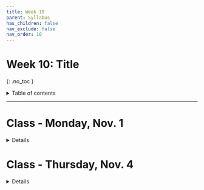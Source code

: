 ```yaml
---
title: Week 10
parent: Syllabus
has_children: false
nav_exclude: false
nav_order: 10
---
```


# Week 10: Title
{: .no_toc }

<details closed markdown="block">
  <summary>
    Table of contents
  </summary>
  {: .text-delta }
1. TOC
{:toc}
</details>

---

<!-- ########################################################################### -->

# Class - Monday, Nov. 1

<details closed markdown="block">
  <summary>Details</summary>

**Distributions Review**

+ [**Exercise: What's my question?**](https://docs.google.com/document/d/1D7xQ5qJ_x7e8xHDbkU8Vv7d0KoKRX-ueQ32dQJ1PMMY/edit?usp=sharing){: target="blank"}
+ [**Distributions Summary (Ken Aho)**](https://drive.google.com/file/d/1jHBCMtwRWYTj1op7_O87BKLX-J2ex5Z1/view?usp=sharing){: target="blank"}

**Class Illustrations: Nonparametric Tests**

+ [**Paired Tests: Sign vs. Wilcoxon Signed Rank**](Class1/Nonparametric_paired_data_2021.11.02.png){: target="blank"}
+ [**Unpaired Test: Wilcoxon Rank Sum**](Class1/Wilcoxon_rank_sum_test.png){: target="blank"}

</details>

<!-- ########################################################################### -->

<!-- ########################################################################### -->

# Class - Thursday, Nov. 4

<details closed markdown="block">
  <summary>Details</summary>

**Nonparametric Tests and Permutation (Shuffle) Test**

+ **Class Notes & Exercise** - [(zipped .Rmd)](Class2/W10.C2_Non-parametric_tests.Rmd.zip) - [(html)](Class2/W10.C2_Non-parametric_tests.html){: target="blank"}

**Error and Power**

+ [**Class Notes**](Class2/W10.C2_Error_power.html){: target="blank"}
+ **In-Class Exercise** - [(zipped .Rmd)](Class2/W10.C2-Exercise_Power.Rmd.zip) - [(html)](Class2/W10.C2-Exercise_Power.html){: target="blank"}

</details>

<!-- ########################################################################### -->

<!-- ########################################################################### -->

<!-- # Recitation - Friday, Nov. 5

<details closed markdown="block">
  <summary>Details</summary>

</details> -->

<!-- ########################################################################### -->
